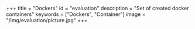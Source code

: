 +++
title = "Dockers"
id = "evaluation"
description = "Set of created docker containers"
keywords = ["Dockers", "Container"]
image = "/img/evaluation/picture.jpg"
+++

